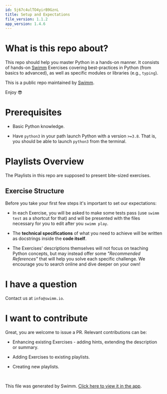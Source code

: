```yaml
---
id: 5j67c4ulTO4yirB9GznL
title: Setup and Expectations
file_version: 1.1.2
app_version: 1.4.6
---
```


What is this repo about?
========================

This repo should help you master Python in a hands-on manner. It consists of hands-on [Swimm](https://swimm.io) Exercises covering best-practices in Python (from basics to advanced), as well as specific modules or libraries (e.g., `typing`).

This is a public repo maintained by [Swimm](https://swimm.io).

Enjoy 😎

Prerequisites
=============

*   Basic Python knowledge.
    
*   Have `python3` in your path launch Python with a version `>=3.8`. That is, you should be able to launch `python3` from the terminal.
    

Playlists Overview
==================

The Playlists in this repo are supposed to present bite-sized exercises.

Exercise Structure
------------------

Before you take your first few steps it's important to set our expectations:

*   In each Exercise, you will be asked to make some tests pass (use `swimm test` as a shortcut for that) and will be presented with the files necessary for you to edit after you `swimm play`.
    
*   The **technical specifications** of what you need to achieve will be written as docstrings inside the **code itself**.
    
*   The Exercises' descriptions themselves will not focus on teaching Python concepts, but may instead offer some _"Recommended References"_ that will help you solve each specific challenge. We encourage you to search online and dive deeper on your own!
    

I have a question
=================

Contact us at `info@swimm.io`.

I want to contribute
====================

Great, you are welcome to issue a PR. Relevant contributions can be:

*   Enhancing existing Exercises - adding hints, extending the description or summary.
    
*   Adding Exercises to existing playlists.
    
*   Creating new playlists.

<br/>

This file was generated by Swimm. [Click here to view it in the app](https://app.swimm.io/repos/3egoQiVcDy5E9US72y0k/docs/5j67c4ulTO4yirB9GznL).
